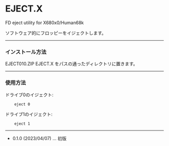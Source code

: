 # EJECT.X

FD eject utility for X680x0/Human68k

ソフトウェア的にフロッピーをイジェクトします。

---

### インストール方法

EJECT010.ZIP EJECT.X をパスの通ったディレクトリに置きます。

---

### 使用方法

ドライブ0のイジェクト:

        eject 0

ドライブ1のイジェクト:

        eject 1

---

* 0.1.0 (2023/04/07) ... 初版